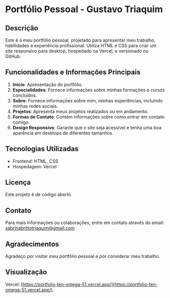 # Portfólio Pessoal - Gustavo Triaquim

## Descrição

Este é o meu portfólio pessoal, projetado para apresentar meu trabalho, habilidades e experiência profissional. Utiliza HTML e CSS para criar um site responsivo para desktop, hospedado na Vercel, e versionado no GitHub.

## Funcionalidades e Informações Principais

1. **Início**: Apresentação do portfólio.
2. **Especialidades**: Fornece informações sobre minhas formações e cursos concluídos.
3. **Sobre**: Fornece informações sobre mim, minhas experiências, incluindo minhas redes sociais.
4. **Projetos**: Apresenta meus projetos realizados ou em andamento.
5. **Formas de Contato**: Contém informações sobre como entrar em contato comigo.
6. **Design Responsivo**: Garante que o site seja acessível e tenha uma boa aparência em desktops de diferentes tamanhos.

## Tecnologias Utilizadas

- Frontend: HTML, CSS
- Hospedagem: Vercel

## Licença

Este projeto é de código aberto.

## Contato

Para mais informações ou colaborações, entre em contato através do email: [sabrinabrittotriaquim@gmail.com](mailto:sabrinabrittotriaquim@gmail.com)

## Agradecimentos

Agradeço por visitar meu portfólio pessoal e por considerar meu trabalho.

## Visualização

Vercel: [https://portfolio-ten-omega-51.vercel.app/](https://portfolio-ten-omega-51.vercel.app/).
